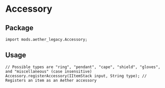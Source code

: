 # Accessory

## Package

```zenscript
import mods.aether_legacy.Accessory;
```
## Usage

```zenscript
// Possible types are "ring", "pendant", "cape", "shield", "gloves", and "miscellaneous" (case insensitive)
Accessory.registerAccessory(IItemStack input, String type); // Registers an item as an Aether accessory
```
